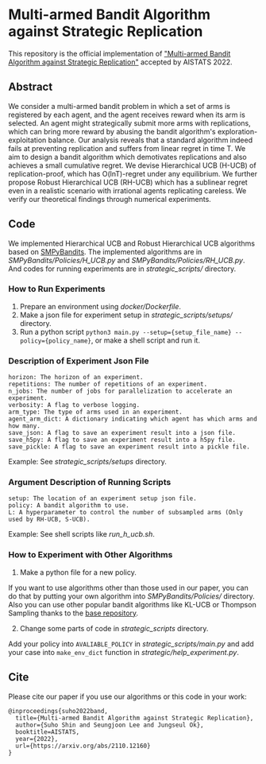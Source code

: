 # Multi-armed Bandit Algorithm against Strategic Replication

This repository is the official implementation of ["Multi-armed Bandit Algorithm against Strategic Replication"](https://arxiv.org/abs/2110.12160) accepted by AISTATS 2022.


## Abstract

We consider a multi-armed bandit problem in which a set of arms is registered by each agent, and the agent receives reward when its arm is selected. An agent might strategically submit more arms with replications, which can bring more reward by abusing the bandit algorithm's exploration-exploitation balance. Our analysis reveals that a standard algorithm indeed fails at preventing replication and suffers from linear regret in time T. We aim to design a bandit algorithm which demotivates replications and also achieves a small cumulative regret. We devise Hierarchical UCB (H-UCB) of replication-proof, which has O(lnT)-regret under any equilibrium. We further propose Robust Hierarchical UCB (RH-UCB) which has a sublinear regret even in a realistic scenario with irrational agents replicating careless. We verify our theoretical findings through numerical experiments.

## Code

We implemented Hierarchical UCB and Robust Hierarchical UCB algorithms based on [SMPyBandits](https://github.com/SMPyBandits/SMPyBandits). The implemented algorithms are in *SMPyBandits/Policies/H_UCB.py* and *SMPyBandits/Policies/RH_UCB.py*. And codes for running experiments are in *strategic_scripts/* directory.


### How to Run Experiments

1. Prepare an environment using *docker/Dockerfile*.
2. Make a json file for experiment setup in *strategic_scripts/setups/* directory.
3. Run a python script `python3 main.py --setup={setup_file_name} --policy={policy_name}`, or make a shell script and run it.


### Description of Experiment Json File

```
horizon: The horizon of an experiment.
repetitions: The number of repetitions of an experiment.
n_jobs: The number of jobs for parallelization to accelerate an experiment.
verbosity: A flag to verbose logging.
arm_type: The type of arms used in an experiment.
agent_arm_dict: A dictionary indicating which agent has which arms and how many.
save_json: A flag to save an experiment result into a json file.
save_h5py: A flag to save an experiment result into a h5py file.
save_pickle: A flag to save an experiment result into a pickle file.
```

Example: See *strategic_scripts/setups* directory.


### Argument Description of Running Scripts

```
setup: The location of an experiment setup json file.
policy: A bandit algorithm to use.
L: A hyperparameter to control the number of subsampled arms (Only used by RH-UCB, S-UCB).
```

Example: See shell scripts like *run_h_ucb.sh*.


### How to Experiment with Other Algorithms

1. Make a python file for a new policy.

If you want to use algorithms other than those used in our paper, you can do that by putting your own algorithm into *SMPyBandits/Policies/* directory. Also you can use other popular bandit algorithms like KL-UCB or Thompson Sampling thanks to the [base repository](https://github.com/SMPyBandits/SMPyBandits).

2. Change some parts of code in *strategic_scripts* directory.

Add your policy into `AVALIABLE_POLICY` in *strategic_scripts/main.py* and add your case into `make_env_dict` function in *strategic/help_experiment.py*.


## Cite

Please cite our paper if you use our algorithms or this code in your work:
```
@inproceedings{suho2022band,
  title={Multi-armed Bandit Algorithm against Strategic Replication},
  author={Suho Shin and Seungjoon Lee and Jungseul Ok},
  booktitle=AISTATS,
  year={2022},
  url={https://arxiv.org/abs/2110.12160}
}
```

